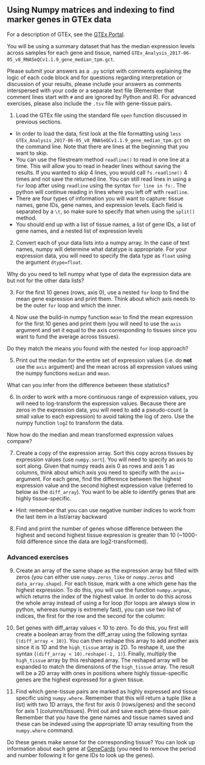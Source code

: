 ## Using Numpy matrices and indexing to find marker genes in GTEx data

For a description of GTEx, see the [GTEx Portal](https://gtexportal.org/home/aboutAdultGtex).

You will be using a summary dataset that has the median expression levels across samples for each gene and tissue, named `GTEx_Analysis_2017-06-05_v8_RNASeQCv1.1.9_gene_median_tpm.gct`.

Please submit your answers as a `.py` script with comments explaining the logic of each code block and for questions regarding interpretation or discussion of your results, please include your answers as comments interspersed with your code or a separate text file (Remember that comment lines start with `#` and are ignored by Python and R). For advanced exercises, please also include the `.tsv` file with gene-tissue pairs. 


1. Load the GTEx file using the standard file `open` function discussed in previous sections.
- In order to load the data, first look at the file formatting using `less GTEx_Analysis_2017-06-05_v8_RNASeQCv1.1.9_gene_median_tpm.gct` on the command line. Note that there are lines at the beginning that you want to skip.
- You can use the filestream method `readline()` to read in one line at a time. This will allow you to read in header lines without saving the results. If you wanted to skip 4 lines, you would call `fs.readline()` 4 times and not save the returned line. You can still read lines in using a `for` loop after using `readline` using the syntax `for line in fs:`. The python will continue reading in lines where you left off with `readline`.
- There are four types of information you will want to capture: tissue names, gene IDs, gene names, and expression levels. Each field is separated by a `\t`, so make sure to specify that when using the `split()` method.
- You should end up with a list of tissue names, a list of gene IDs, a list of gene names, and a nested list of expression levels


2.  Convert each of your data lists into a numpy array. In the case of text names, numpy will determine what datatype is appropriate. For your expression data, you will need to specify the data type as `float` using the argument `dtype=float`.

Why do you need to tell numpy what type of data the expression data are but not for the other data lists?


3. For the first 10 genes (rows, axis 0), use a nested `for` loop to find the mean gene expression and print them. Think about which axis needs to be the outer `for` loop and which the inner.


4. Now use the build-in numpy function `mean` to find the mean expression for the first 10 genes and print them (you will need to use the `axis` argument and set it equal to the axis corresponding to tissues since you want to fund the average across tissues).

Do they match the means you found with the nested `for` loop approach?


5. Print out the median for the entire set of expression values (i.e. do **not** use the `axis` argument) and the mean across all expression values using the numpy functions `median` and `mean`.

What can you infer from the difference between these statistics?


6.  In order to work with a more continuous range of expression values, you will need to log-transform the expression values. Because there are zeros in the expression data, you will need to add a pseudo-count (a small value to each expression) to avoid taking the log of zero. Use the numpy function `log2` to transform the data.

Now how do the median and mean transformed expression values compare?


7.  Create a copy of the expression array. Sort this copy across tissues by expression values (use `numpy.sort`). You will need to specify an axis to sort along. Given that numpy reads axis 0 as rows and axis 1 as columns, think about which axis you need to specify with the `axis=` argument. For each gene, find the difference between the highest expression value and the second highest expression value (referred to below as the `diff_array`). You want to be able to identify genes that are highly tissue-specific.
- Hint: remember that you can use negative number indices to work from the last item in a list/array backward


8. Find and print the number of genes whose difference between the highest and second highest tissue expression is greater than 10 (~1000-fold difference since the data are log2-transformed).


### Advanced exercises

9.  Create an array of the same shape as the expression array but filled with zeros (you can either use `numpy.zeros_like` or `numpy.zeros` and `data_array.shape`). For each tissue, mark with a one which gene has the highest expression. To do this, you will use the function `numpy.argmax`, which returns the index of the highest value. In order to do this across the whole array instead of using a for loop (for loops are always slow in python, whereas numpy is extremely fast), you can use two list of indices, the first for the row and the second for the column:


10.  Set genes with diff_array values < 10 to zero. To do this, you first will create a boolean array from the diff_array using the following syntax (`(diff_array < 10)`). You can then reshape this array to add another axis since it is 1D and the `high_tissue` array is 2D. To reshape it, use the syntax (`(diff_array < 10).reshape(-1, 1)`). Finally, multiply the `high_tissue` array by this reshaped array. The reshaped array will be expanded to match the dimensions of the `high_tissue` array. The result will be a 2D array with ones in positions where highly tissue-specific genes are the highest expressed for a given tissue.


11.  Find which gene-tissue pairs are marked as highly expressed and tissue specific using `numpy.where`. Remember that this will return a tuple (like a list) with two 1D arrays, the first for axis 0 (rows/genes) and the second for axis 1 (columns/tissues). Print out and save each gene-tissue pair. Remember that you have the gene names and tissue names saved and these can be indexed using the appropriate 1D array resulting from the `numpy.where` command.

Do these genes make sense for the corresponding tissue? You can look up information about each gene at [GeneCards](https://www.genecards.org/) (you need to remove the period and number following it for gene IDs to look up the genes).
